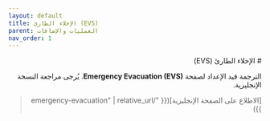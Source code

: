 ```yaml
---
layout: default
title: الإخلاء الطارئ (EVS)
parent: العمليات والإضافات
nav_order: 1
---
```


<div dir="rtl" lang="ar">
# الإخلاء الطارئ (EVS)

الترجمة قيد الإعداد لصفحة **Emergency Evacuation (EVS)**. يُرجى مراجعة النسخة الإنجليزية.

> [الاطلاع على الصفحة الإنجليزية]({{ "/emergency-evacuation" | relative_url }})
</div>
